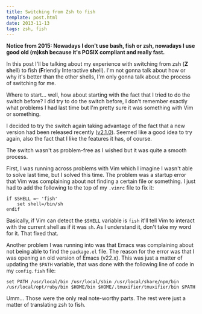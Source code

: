 ```yaml
---
title: Switching from Zsh to fish
template: post.html
date: 2013-11-13
tags: zsh, fish
---
```


**Notice from 2015: Nowadays I don't use bash, fish or zsh, nowadays I use good
old (m)ksh because it's POSIX compliant and really fast.**

In this post I'll be talking about my experience with switching from zsh (**Z**
**sh**ell) to fish (**F**riendly **I**nteractive **sh**ell).  I'm not gonna talk
about how or why it's better than the other shells, I'm only gonna talk about
the process of switching for me.

Where to start... well, how about starting with the fact that I tried to do the
switch before?  I did try to do the switch before, I don't remember exactly what
problems I had last time but I'm pretty sure it was something with Vim or
something.

I decided to try the switch again taking advantage of the fact that a new
version had been released recently ([v2.1.0][frl]).  Seemed like a good idea to
try again, also the fact that I like the features it has, of course.

[frl]: http://fishshell.com/release_notes.html

The switch wasn't as problem-free as I wished but it was quite a smooth process.

First, I was running across problems with Vim which I imagine I wasn't able to
solve last time, but I solved this time.  The problem was a startup error that
Vim was complaining about not finding a certain file or something.  I just had
to add the following to the top of my `.vimrc` file to fix it:

``` vim
if $SHELL =~ 'fish'
	set shell=/bin/sh
endif
```

Basically, if Vim can detect the `$SHELL` variable is `fish` it'll tell Vim to
interact with the current shell as if it was `sh`.  As I understand it, don't
take my word for it.  That fixed that.

Another problem I was running into was that Emacs was complaining about not
being able to find the `package.el` file.  The reason for the error was that
I was opening an old version of Emacs (v22.x).  This was just a matter of
updating the `$PATH` variable, that was done with the following line of code in
my `config.fish` file:

``` text
set PATH /usr/local/bin /usr/local/sbin /usr/local/share/npm/bin /usr/local/opt/ruby/bin $HOME/bin $HOME/.tmuxifier/tmuxifier/bin $PATH
```

Umm... Those were the only real note-worthy parts.  The rest were just a matter
of translating zsh to fish.
